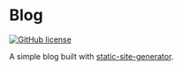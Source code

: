 # Blog

[![GitHub license](https://img.shields.io/github/license/The-Noah/blog.svg)](https://github.com/The-Noah/static-site-generator/blob/master/LICENSE)

A simple blog built with [static-site-generator](https://github.com/The-Noah/static-site-generator).
